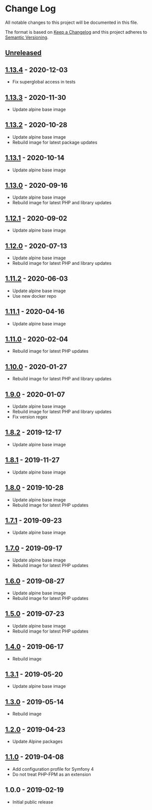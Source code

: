 # Change Log
All notable changes to this project will be documented in this file.

The format is based on [Keep a Changelog](http://keepachangelog.com/)
and this project adheres to [Semantic Versioning](http://semver.org/).

## [Unreleased]

## [1.13.4] - 2020-12-03
- Fix superglobal access in tests

## [1.13.3] - 2020-11-30
- Update alpine base image

## [1.13.2] - 2020-10-28
- Update alpine base image
- Rebuild image for latest package updates

## [1.13.1] - 2020-10-14
- Update alpine base image

## [1.13.0] - 2020-09-16
- Update alpine base image
- Rebuild image for latest PHP and library updates

## [1.12.1] - 2020-09-02
- Update alpine base image

## [1.12.0] - 2020-07-13
- Update alpine base image
- Rebuild image for latest PHP and library updates

## [1.11.2] - 2020-06-03
- Update alpine base image
- Use new docker repo

## [1.11.1] - 2020-04-16
- Update alpine base image

## [1.11.0] - 2020-02-04
- Rebuild image for latest PHP updates

## [1.10.0] - 2020-01-27
- Rebuild image for latest PHP and library updates

## [1.9.0] - 2020-01-07
- Update alpine base image
- Rebuild image for latest PHP and library updates
- Fix version regex

## [1.8.2] - 2019-12-17
- Update alpine base image

## [1.8.1] - 2019-11-27
- Update alpine base image

## [1.8.0] - 2019-10-28
- Update alpine base image
- Rebuild image for latest PHP updates

## [1.7.1] - 2019-09-23
- Update alpine base image

## [1.7.0] - 2019-09-17
- Update alpine base image
- Rebuild image for latest PHP updates

## [1.6.0] - 2019-08-27
- Update alpine base image
- Rebuild image for latest PHP updates

## [1.5.0] - 2019-07-23
- Update alpine base image
- Rebuild image for latest PHP updates

## [1.4.0] - 2019-06-17
- Rebuild image

## [1.3.1] - 2019-05-20
- Update alpine base image

## [1.3.0] - 2019-05-14
- Rebuild image

## [1.2.0] - 2019-04-23
- Update Alpine packages

## [1.1.0] - 2019-04-08
- Add configuration profile for Symfony 4
- Do not treat PHP-FPM as an extension

## 1.0.0 - 2019-02-19
- Initial public release

[Unreleased]: https://github.com/gmitirol/alpine39-php72/compare/1.13.4...HEAD
[1.13.4]: https://github.com/gmitirol/alpine39-php72/compare/1.13.3...1.13.4
[1.13.3]: https://github.com/gmitirol/alpine39-php72/compare/1.13.2...1.13.3
[1.13.2]: https://github.com/gmitirol/alpine39-php72/compare/1.13.1...1.13.2
[1.13.1]: https://github.com/gmitirol/alpine39-php72/compare/1.13.0...1.13.1
[1.13.0]: https://github.com/gmitirol/alpine39-php72/compare/1.12.1...1.13.0
[1.12.1]: https://github.com/gmitirol/alpine39-php72/compare/1.12.0...1.12.1
[1.12.0]: https://github.com/gmitirol/alpine39-php72/compare/1.11.2...1.12.0
[1.11.2]: https://github.com/gmitirol/alpine39-php72/compare/1.11.1...1.11.2
[1.11.1]: https://github.com/gmitirol/alpine39-php72/compare/1.11.0...1.11.1
[1.11.0]: https://github.com/gmitirol/alpine39-php72/compare/1.10.0...1.11.0
[1.10.0]: https://github.com/gmitirol/alpine39-php72/compare/1.9.0...1.10.0
[1.9.0]: https://github.com/gmitirol/alpine39-php72/compare/1.8.2...1.9.0
[1.8.2]: https://github.com/gmitirol/alpine39-php72/compare/1.8.1...1.8.2
[1.8.1]: https://github.com/gmitirol/alpine39-php72/compare/1.8.0...1.8.1
[1.8.0]: https://github.com/gmitirol/alpine39-php72/compare/1.7.1...1.8.0
[1.7.1]: https://github.com/gmitirol/alpine39-php72/compare/1.7.0...1.7.1
[1.7.0]: https://github.com/gmitirol/alpine39-php72/compare/1.6.0...1.7.0
[1.6.0]: https://github.com/gmitirol/alpine39-php72/compare/1.5.0...1.6.0
[1.5.0]: https://github.com/gmitirol/alpine39-php72/compare/1.4.0...1.5.0
[1.4.0]: https://github.com/gmitirol/alpine39-php72/compare/1.3.1...1.4.0
[1.3.1]: https://github.com/gmitirol/alpine39-php72/compare/1.3.0...1.3.1
[1.3.0]: https://github.com/gmitirol/alpine39-php72/compare/1.2.0...1.3.0
[1.2.0]: https://github.com/gmitirol/alpine39-php72/compare/1.1.0...1.2.0
[1.1.0]: https://github.com/gmitirol/alpine39-php72/compare/1.0.0...1.1.0
